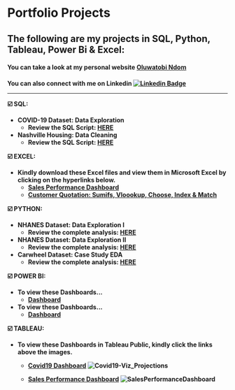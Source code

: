 <h1>
  Portfolio Projects
</h1>

<h2>
  The following are my projects in SQL, Python, Tableau, Power Bi & Excel:
 </h2>
 
 

<h4>
 You can take a look at my personal website <a href="https://oluwatobindom.github.io/" target="_blank">Oluwatobi Ndom</a>
</h4>
<h4>

You can also connect with me on Linkedin [![Linkedin Badge](https://img.shields.io/badge/-Oluwatobi_Ndom-blue?style=flat&logo=Linkedin&logoColor=white)](https://www.linkedin.com/in/oluwatobi-n-a8145a79/)


---

:ballot_box_with_check: SQL:
- COVID-19 Dataset: Data Exploration
  - Review the SQL Script: <a href="https://github.com/Tobitoke/PortfolioProjects/blob/main/SQL%20-%20Data%20Exploration.sql" target="_blank">HERE</a>
- Nashville Housing: Data Cleaning
  - Review the SQL Script: <a href="https://github.com/Tobitoke/PortfolioProjects/blob/main/SQL%20-%20Data%20Cleaning.sql" target="_blank">HERE</a>
  
  
  
:ballot_box_with_check: EXCEL:

-  Kindly download these Excel files and view them in Microsoft Excel by clicking on the hyperlinks below.
      - <a href="https://github.com/Tobitoke/PortfolioProjects/raw/main/EXCEL%20-%20Pivot%20Tables%2C%20Pivot%20Charts%2C%20Slicers.xlsx" target="_blank">Sales Performance Dashboard</a>
      - <a href="https://github.com/Tobitoke/PortfolioProjects/raw/main/EXCEL%20-%20Sumifs%2C%20Vloookup%2C%20Choose%2C%20Index%20%26%20Match.xlsx" target="_blank">Customer Quotation: Sumifs, Vloookup, Choose, Index & Match</a>
     
     
     
:ballot_box_with_check: PYTHON:
- NHANES Dataset: Data Exploration I
  - Review the complete analysis: <a href="https://github.com/Tobitoke/PortfolioProjects/blob/main/Python%20-%20NHANES%20Data%20Exploration.ipynb" target="_blank">HERE</a>
- NHANES Dataset: Data Exploration II
  - Review the complete analysis: <a href="https://github.com/Tobitoke/PortfolioProjects/blob/main/NHANES_II%20Data%20Exploration.ipynb" target="_blank">HERE</a>
- Carwheel Dataset: Case Study EDA
  - Review the complete analysis: <a href="https://github.com/Tobitoke/PortfolioProjects/blob/main/PYTHON%20-%20Cartwheel%20Case%20Study%20EDA.ipynb" target="_blank">HERE</a>

  
:ballot_box_with_check: POWER BI:
-  To view these Dashboards...
      - <a href="##########" target="_blank">Dashboard</a>
-  To view these Dashboards...
      - <a href="##########" target="_blank">Dashboard</a>
      
      
     
:ballot_box_with_check: TABLEAU:
-  To view these Dashboards in Tableau Public, kindly click the links above the images.
      - <a href="https://public.tableau.com/app/profile/oluwatobi.ndom/viz/CovidDataVisualization_16650337890860/Dashboard1" target="_blank">Covid19 Dashboard</a>
       ![Covid19-Viz_Projections](https://user-images.githubusercontent.com/98953710/195890615-546fd4b4-b28a-4b46-8924-3aa615c3ee04.png) 
       
      - <a href="https://public.tableau.com/app/profile/oluwatobi.ndom/viz/SalesPerformanceDashboard_16651210027870/SalesPerformanceDashboard" target="_blank">Sales Performance Dashboard</a>
      ![SalesPerformanceDashboard](https://user-images.githubusercontent.com/98953710/195890847-1a17ab06-c6c9-4596-a4a0-3c14be75bbb7.png)
